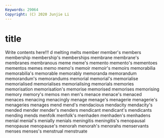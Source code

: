 ```yaml
---
Keywords: 29064
Copyright: (C) 2020 Junjie Li
---
```


# title

Write contents here!!!
d
melting 
melts 
member 
member's 
members 
membership 
membership's 
memberships 
membrane 
membrane's
membranes 
membranous 
meme 
meme's 
memento 
memento's 
mementoes 
mementos 
memes 
memo
memo's 
memoir 
memoir's 
memoirs 
memorabilia 
memorabilia's 
memorable 
memorably 
memoranda 
memorandum
memorandum's 
memorandums 
memorial 
memorial's 
memorialise 
memorialised 
memorialises 
memorialising 
memorials 
memories
memorisation 
memorisation's 
memorise 
memorised 
memorises 
memorising 
memory 
memory's 
memos 
men
men's 
menace 
menace's 
menaced 
menaces 
menacing 
menacingly 
menage 
menage's 
menagerie
menagerie's 
menageries 
menages 
mend 
mend's 
mendacious 
mendacity 
mendacity's 
mended 
mender
mender's 
menders 
mendicant 
mendicant's 
mendicants 
mending 
mends 
menfolk 
menfolk's 
menhaden
menhaden's 
menhadens 
menial 
menial's 
menially 
menials 
meningitis 
meningitis's 
menopausal 
menopause
menopause's 
menorah 
menorah's 
menorahs 
menservants 
menses 
menses's 
menstrual 
menstruate 

